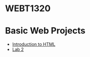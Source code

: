 # WEBT1320

<h1> Basic Web Projects</h1>

<ul>
    <li><a href="Introduction to HTML /index.html" target="_blank">Introduction to HTML</a></li>
    <li><a href="Lab 2/index.html" target="_blank">Lab 2</a></li>
    </ul>